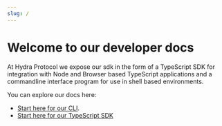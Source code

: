 ```yaml
---
slug: /
---
```


# Welcome to our developer docs

At Hydra Protocol we expose our sdk in the form of a TypeScript SDK for integration with Node and Browser based TypeScript applications and a commandline interface program for use in shell based environments.

You can explore our docs here:

- [Start here for our CLI](/cli-getting-started).
- [Start here for our TypeScript SDK](/sdk-getting-started)
